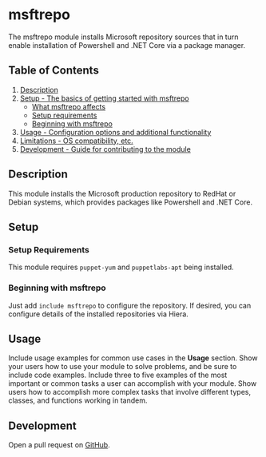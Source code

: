 # msftrepo

The msftrepo module installs Microsoft repository sources that in turn enable
installation of Powershell and .NET Core via a package manager.

## Table of Contents

1. [Description](#description)
1. [Setup - The basics of getting started with msftrepo](#setup)
    * [What msftrepo affects](#what-msftrepo-affects)
    * [Setup requirements](#setup-requirements)
    * [Beginning with msftrepo](#beginning-with-msftrepo)
1. [Usage - Configuration options and additional functionality](#usage)
1. [Limitations - OS compatibility, etc.](#limitations)
1. [Development - Guide for contributing to the module](#development)

## Description

This module installs the Microsoft production repository to RedHat or Debian systems, which provides packages like Powershell and .NET Core.

## Setup

### Setup Requirements

This module requires `puppet-yum` and `puppetlabs-apt` being installed.

### Beginning with msftrepo

Just add `include msftrepo` to configure the repository. If desired, you can configure details of the installed repositories via Hiera.

## Usage

Include usage examples for common use cases in the **Usage** section. Show your
users how to use your module to solve problems, and be sure to include code
examples. Include three to five examples of the most important or common tasks a
user can accomplish with your module. Show users how to accomplish more complex
tasks that involve different types, classes, and functions working in tandem.

## Development

Open a pull request on [GitHub](https://github.com/UniStuttgart-VISUS/visus-msftrepo/edit/main/README.md).
